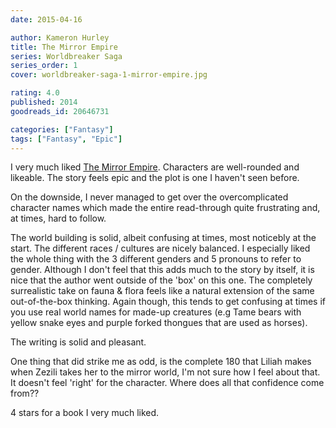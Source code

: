 ```yaml
---
date: 2015-04-16

author: Kameron Hurley
title: The Mirror Empire
series: Worldbreaker Saga
series_order: 1
cover: worldbreaker-saga-1-mirror-empire.jpg

rating: 4.0
published: 2014
goodreads_id: 20646731

categories: ["Fantasy"]
tags: ["Fantasy", "Epic"]
---
```


I very much liked [The Mirror Empire](). Characters are well-rounded and likeable. The story feels epic and the plot is one I haven't seen before.

<!--more-->

On the downside, I never managed to get over the overcomplicated character names which made the entire read-through quite frustrating and, at times, hard to follow.

The world building is solid, albeit confusing at times, most noticebly at the start.
The different races / cultures are nicely balanced. I especially liked the whole thing with the 3 different genders and 5 pronouns to refer to gender. Although I don't feel that this adds much to the story by itself, it is nice that the author went outside of the 'box' on this one.
The completely surrealistic take on fauna & flora feels like a natural extension of the same out-of-the-box thinking. Again though, this tends to get confusing at times if you use real world names for made-up creatures (e.g Tame bears with yellow snake eyes and purple forked thongues that are used as horses).

The writing is solid and pleasant.

<spoiler>One thing that did strike me as odd, is the complete 180 that Liliah makes when Zezili takes her to the mirror world, I'm not sure how I feel about that. It doesn't feel 'right' for the character. Where does all that confidence come from??</spoiler>

4 stars for a book I very much liked.
